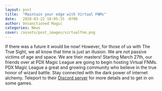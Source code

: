 ```yaml
---
layout: post
title:  "Maintain your edge with Virtual FNMs"
date:   2020-03-22 18:05:15 -0700
author: Unsanctioned Magic
categories: News
cover: /assets/post_images/virtualfnm.png
---
```


If there was a future it would be now! However, for those of us with The True Sight, we all know that time is just an illusion. We are not passive victims of age and space. We are their masters! Starting March 27th, our friends over at PDX Magic League are going to begin hosting Virtual FNMs. PDX Magic League a great and growing community who believe in the true honor of wizard battle. Stay connected with the dark power of internet alchemy. Teleport to their <a href="https://discord.gg/h9ZXmE" target="_blank">Discord server</a> for more details and to get in on some games.